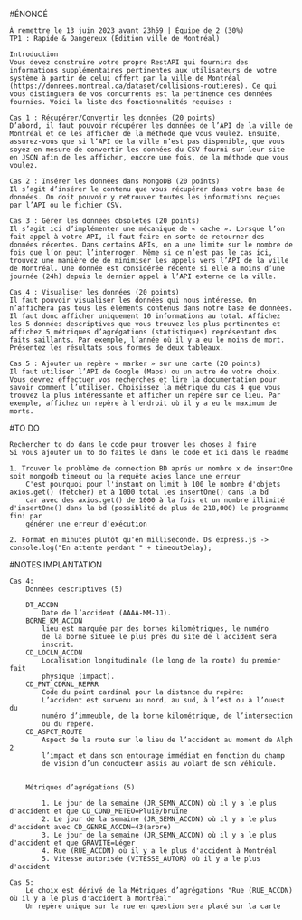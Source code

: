 #ÉNONCÉ

    À remettre le 13 juin 2023 avant 23h59 | Équipe de 2 (30%)
    TP1 : Rapide & Dangereux (Édition ville de Montréal)

    Introduction
    Vous devez construire votre propre RestAPI qui fournira des informations supplémentaires pertinentes aux utilisateurs de votre système à partir de celui offert par la ville de Montréal (https://donnees.montreal.ca/dataset/collisions-routieres). Ce qui vous distinguera de vos concurrents est la pertinence des données fournies. Voici la liste des fonctionnalités requises :

    Cas 1 : Récupérer/Convertir les données (20 points)
    D’abord, il faut pouvoir récupérer les données de l’API de la ville de Montréal et de les afficher de la méthode que vous voulez. Ensuite, assurez-vous que si l’API de la ville n’est pas disponible, que vous soyez en mesure de convertir les données du CSV fourni sur leur site en JSON afin de les afficher, encore une fois, de la méthode que vous voulez.

    Cas 2 : Insérer les données dans MongoDB (20 points)
    Il s’agit d’insérer le contenu que vous récupérer dans votre base de données. On doit pouvoir y retrouver toutes les informations reçues par l’API ou le fichier CSV.

    Cas 3 : Gérer les données obsolètes (20 points)
    Il s’agit ici d’implémenter une mécanique de « cache ». Lorsque l’on fait appel à votre API, il faut faire en sorte de retourner des données récentes. Dans certains APIs, on a une limite sur le nombre de fois que l’on peut l’interroger. Même si ce n’est pas le cas ici, trouvez une manière de de minimiser les appels vers l’API de la ville de Montréal. Une donnée est considérée récente si elle a moins d’une journée (24h) depuis le dernier appel à l’API externe de la ville.

    Cas 4 : Visualiser les données (20 points)
    Il faut pouvoir visualiser les données qui nous intéresse. On n’affichera pas tous les éléments contenus dans notre base de données. Il faut donc afficher uniquement 10 informations au total. Affichez les 5 données descriptives que vous trouvez les plus pertinentes et affichez 5 métriques d’agrégations (statistiques) représentant des faits saillants. Par exemple, l’année où il y a eu le moins de mort. Présentez les résultats sous formes de deux tableaux.

    Cas 5 : Ajouter un repère « marker » sur une carte (20 points)
    Il faut utiliser l’API de Google (Maps) ou un autre de votre choix. Vous devrez effectuer vos recherches et lire la documentation pour savoir comment l’utiliser. Choisissez la métrique du cas 4 que vous trouvez la plus intéressante et afficher un repère sur ce lieu. Par exemple, affichez un repère à l’endroit où il y a eu le maximum de morts.

#TO DO

    Rechercher to do dans le code pour trouver les choses à faire
    Si vous ajouter un to do faites le dans le code et ici dans le readme
     
    1. Trouver le problème de connection BD aprés un nombre x de insertOne soit mongodb timeout ou la requête axios lance une erreur
        C'est pourquoi pour l'instant on limit à 100 le nombre d'objets axios.get() (fetcher) et à 1000 total les insertOne() dans la bd
        car avec des axios.get() de 1000 à la fois et un nombre illimité d'insertOne() dans la bd (possiblité de plus de 218,000) le programme fini par
        générer une erreur d'exécution

    2. Format en minutes plutôt qu'en milliseconde. Ds express.js -> console.log("En attente pendant " + timeoutDelay);

#NOTES IMPLANTATION

    Cas 4: 
        Données descriptives (5)

        DT_ACCDN
            Date de l’accident (AAAA-MM-JJ).
        BORNE_KM_ACCDN
            lieu est marquée par des bornes kilométriques, le numéro
            de la borne située le plus près du site de l’accident sera
            inscrit.
        CD_LOCLN_ACCDN
            Localisation longitudinale (le long de la route) du premier fait 
            physique (impact).
        CD_PNT_CDRNL_REPRR
            Code du point cardinal pour la distance du repère:
            L’accident est survenu au nord, au sud, à l’est ou à l’ouest du
            numéro d’immeuble, de la borne kilométrique, de l’intersection
            ou du repère.
        CD_ASPCT_ROUTE
            Aspect de la route sur le lieu de l’accident au moment de Alph 2
            l’impact et dans son entourage immédiat en fonction du champ
            de vision d’un conducteur assis au volant de son véhicule.


        Métriques d’agrégations (5)

            1. Le jour de la semaine (JR_SEMN_ACCDN) où il y a le plus d'accident et que CD_COND_METEO=Pluie/bruine
            2. Le jour de la semaine (JR_SEMN_ACCDN) où il y a le plus d'accident avec CD_GENRE_ACCDN=43(arbre)
            3. Le jour de la semaine (JR_SEMN_ACCDN) où il y a le plus d'accident et que GRAVITE=Léger
            4. Rue (RUE_ACCDN) où il y a le plus d'accident à Montréal
            5. Vitesse autorisée (VITESSE_AUTOR) où il y a le plus d'accident

    Cas 5:
        Le choix est dérivé de la Métriques d’agrégations "Rue (RUE_ACCDN) où il y a le plus d'accident à Montréal"
        Un repère unique sur la rue en question sera placé sur la carte
    
